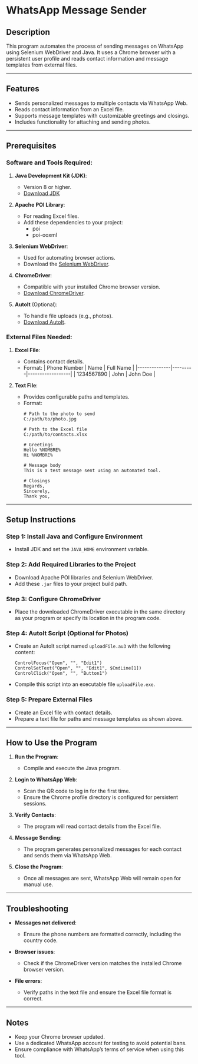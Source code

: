 # WhatsApp Message Sender

## Description
This program automates the process of sending messages on WhatsApp using Selenium WebDriver and Java. It uses a Chrome browser with a persistent user profile and reads contact information and message templates from external files.

---

## Features
- Sends personalized messages to multiple contacts via WhatsApp Web.
- Reads contact information from an Excel file.
- Supports message templates with customizable greetings and closings.
- Includes functionality for attaching and sending photos.

---

## Prerequisites

### Software and Tools Required:
1. **Java Development Kit (JDK)**:
   - Version 8 or higher.
   - [Download JDK](https://www.oracle.com/java/technologies/javase-downloads.html)

2. **Apache POI Library**:
   - For reading Excel files.
   - Add these dependencies to your project:
     - poi
     - poi-ooxml

3. **Selenium WebDriver**:
   - Used for automating browser actions.
   - Download the [Selenium WebDriver](https://www.selenium.dev/downloads/).

4. **ChromeDriver**:
   - Compatible with your installed Chrome browser version.
   - [Download ChromeDriver](https://sites.google.com/chromium.org/driver/).

5. **AutoIt** (Optional):
   - To handle file uploads (e.g., photos).
   - [Download AutoIt](https://www.autoitscript.com/site/autoit/).

### External Files Needed:
1. **Excel File**:
   - Contains contact details.
   - Format:
     | Phone Number | Name    | Full Name        |
     |--------------|---------|------------------|
     | 1234567890   | John    | John Doe         |

2. **Text File**:
   - Provides configurable paths and templates.
   - Format:
     ```
     # Path to the photo to send
     C:/path/to/photo.jpg

     # Path to the Excel file
     C:/path/to/contacts.xlsx

     # Greetings
     Hello %NOMBRE%
     Hi %NOMBRE%

     # Message body
     This is a test message sent using an automated tool.

     # Closings
     Regards,
     Sincerely,
     Thank you,
     ```

---

## Setup Instructions

### Step 1: Install Java and Configure Environment
- Install JDK and set the `JAVA_HOME` environment variable.

### Step 2: Add Required Libraries to the Project
- Download Apache POI libraries and Selenium WebDriver.
- Add these `.jar` files to your project build path.

### Step 3: Configure ChromeDriver
- Place the downloaded ChromeDriver executable in the same directory as your program or specify its location in the program code.

### Step 4: AutoIt Script (Optional for Photos)
- Create an AutoIt script named `uploadFile.au3` with the following content:
  ```
  ControlFocus("Open", "", "Edit1")
  ControlSetText("Open", "", "Edit1", $CmdLine[1])
  ControlClick("Open", "", "Button1")
  ```
- Compile this script into an executable file `uploadFile.exe`.

### Step 5: Prepare External Files
- Create an Excel file with contact details.
- Prepare a text file for paths and message templates as shown above.

---

## How to Use the Program

1. **Run the Program**:
   - Compile and execute the Java program.

2. **Login to WhatsApp Web**:
   - Scan the QR code to log in for the first time.
   - Ensure the Chrome profile directory is configured for persistent sessions.

3. **Verify Contacts**:
   - The program will read contact details from the Excel file.

4. **Message Sending**:
   - The program generates personalized messages for each contact and sends them via WhatsApp Web.

5. **Close the Program**:
   - Once all messages are sent, WhatsApp Web will remain open for manual use.

---

## Troubleshooting
- **Messages not delivered**:
  - Ensure the phone numbers are formatted correctly, including the country code.

- **Browser issues**:
  - Check if the ChromeDriver version matches the installed Chrome browser version.

- **File errors**:
  - Verify paths in the text file and ensure the Excel file format is correct.

---

## Notes
- Keep your Chrome browser updated.
- Use a dedicated WhatsApp account for testing to avoid potential bans.
- Ensure compliance with WhatsApp’s terms of service when using this tool.
